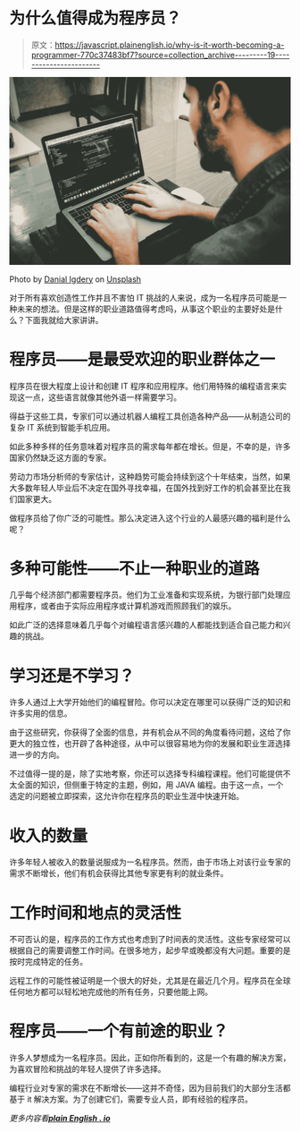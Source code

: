 # 为什么值得成为程序员？

> 原文：<https://javascript.plainenglish.io/why-is-it-worth-becoming-a-programmer-770c37483bf7?source=collection_archive---------19----------------------->

![](img/8dd1b377b1b9c8ce34755aafaf2751f5.png)

Photo by [Danial Igdery](https://unsplash.com/@ricaros?utm_source=medium&utm_medium=referral) on [Unsplash](https://unsplash.com?utm_source=medium&utm_medium=referral)

对于所有喜欢创造性工作并且不害怕 IT 挑战的人来说，成为一名程序员可能是一种未来的想法。但是这样的职业道路值得考虑吗，从事这个职业的主要好处是什么？下面我就给大家讲讲。

# 程序员——是最受欢迎的职业群体之一

程序员在很大程度上设计和创建 IT 程序和应用程序。他们用特殊的编程语言来实现这一点，这些语言就像其他外语一样需要学习。

得益于这些工具，专家们可以通过机器人编程工具创造各种产品——从制造公司的复杂 IT 系统到智能手机应用。

如此多种多样的任务意味着对程序员的需求每年都在增长。但是，不幸的是，许多国家仍然缺乏这方面的专家。

劳动力市场分析师的专家估计，这种趋势可能会持续到这个十年结束，当然，如果大多数年轻人毕业后不决定在国外寻找幸福，在国外找到好工作的机会甚至比在我们国家更大。

做程序员给了你广泛的可能性。那么决定进入这个行业的人最感兴趣的福利是什么呢？

# 多种可能性——不止一种职业的道路

几乎每个经济部门都需要程序员。他们为工业准备和实现系统，为银行部门处理应用程序，或者由于实际应用程序或计算机游戏而照顾我们的娱乐。

如此广泛的选择意味着几乎每个对编程语言感兴趣的人都能找到适合自己能力和兴趣的挑战。

# 学习还是不学习？

许多人通过上大学开始他们的编程冒险。你可以决定在哪里可以获得广泛的知识和许多实用的信息。

由于这些研究，你获得了全面的信息，并有机会从不同的角度看待问题，这给了你更大的独立性，也开辟了各种途径，从中可以很容易地为你的发展和职业生涯选择进一步的方向。

不过值得一提的是，除了实地考察，你还可以选择专科编程课程。他们可能提供不太全面的知识，但侧重于特定的主题，例如，用 JAVA 编程。由于这一点，一个选定的问题被立即探索，这允许你在程序员的职业生涯中快速开始。

# 收入的数量

许多年轻人被收入的数量说服成为一名程序员。然而，由于市场上对该行业专家的需求不断增长，他们有机会获得比其他专家更有利的就业条件。

# 工作时间和地点的灵活性

不可否认的是，程序员的工作方式也考虑到了时间表的灵活性。这些专家经常可以根据自己的需要调整工作时间。在很多地方，起步早或晚都没有大问题。重要的是按时完成特定的任务。

远程工作的可能性被证明是一个很大的好处，尤其是在最近几个月。程序员在全球任何地方都可以轻松地完成他的所有任务，只要他能上网。

# 程序员——一个有前途的职业？

许多人梦想成为一名程序员。因此，正如你所看到的，这是一个有趣的解决方案，为喜欢冒险和挑战的年轻人提供了许多选择。

编程行业对专家的需求在不断增长——这并不奇怪，因为目前我们的大部分生活都基于 it 解决方案。为了创建它们，需要专业人员，即有经验的程序员。

*更多内容看*[***plain English . io***](http://plainenglish.io/)